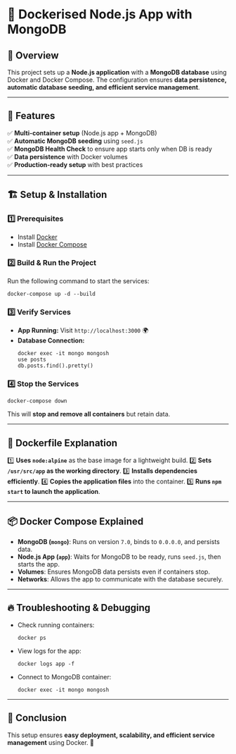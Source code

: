 # 🐳 Dockerised Node.js App with MongoDB

## 📖 Overview

This project sets up a **Node.js application** with a **MongoDB database** using Docker and Docker Compose. The configuration ensures **data persistence, automatic database seeding, and efficient service management**.

---

## 🚀 Features

✅ **Multi-container setup** (Node.js app + MongoDB)  
✅ **Automatic MongoDB seeding** using `seed.js`  
✅ **MongoDB Health Check** to ensure app starts only when DB is ready  
✅ **Data persistence** with Docker volumes  
✅ **Production-ready setup** with best practices

---

## 🏗️ Setup & Installation

### **1️⃣ Prerequisites**

- Install [Docker](https://www.docker.com/get-started)
- Install [Docker Compose](https://docs.docker.com/compose/install/)

### **2️⃣ Build & Run the Project**

Run the following command to start the services:

```plaintext
docker-compose up -d --build
```

### **3️⃣ Verify Services**

- **App Running:** Visit `http://localhost:3000` 🌍
- **Database Connection:**
  ```plaintext
  docker exec -it mongo mongosh
  use posts
  db.posts.find().pretty()
  ```

### **4️⃣ Stop the Services**

```plaintext
docker-compose down
```

This will **stop and remove all containers** but retain data.

---

## 🐳 **Dockerfile Explanation**

1️⃣ **Uses `node:alpine`** as the base image for a lightweight build.
2️⃣ **Sets `/usr/src/app` as the working directory**.
3️⃣ **Installs dependencies efficiently**.
4️⃣ **Copies the application files** into the container.
5️⃣ **Runs `npm start` to launch the application**.

---

## 📦 **Docker Compose Explained**

- **MongoDB (`mongo`)**: Runs on version `7.0`, binds to `0.0.0.0`, and persists data.
- **Node.js App (`app`)**: Waits for MongoDB to be ready, runs `seed.js`, then starts the app.
- **Volumes**: Ensures MongoDB data persists even if containers stop.
- **Networks**: Allows the app to communicate with the database securely.

---

## 🔥 **Troubleshooting & Debugging**

- Check running containers:
  ```plaintext
  docker ps
  ```
- View logs for the app:
  ```plaintext
  docker logs app -f
  ```
- Connect to MongoDB container:
  ```plaintext
  docker exec -it mongo mongosh
  ```

---

## 🎯 **Conclusion**

This setup ensures **easy deployment, scalability, and efficient service management** using Docker. 🚀
